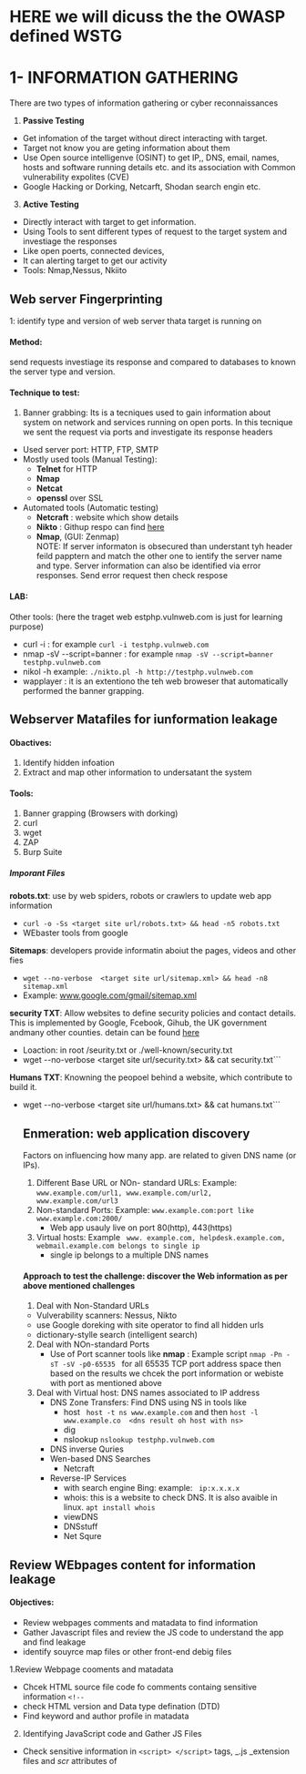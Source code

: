 # HERE we will dicuss the the OWASP defined WSTG


# 1- INFORMATION GATHERING

There are two types of information gathering or cyber reconnaissances
1. **Passive Testing**
- Get infomation of the target without direct interacting with target.
- Target not know you are geting information about them
- Use Open source intelligenve (OSINT) to get IP,, DNS, email, names, hosts and software running details etc. and its association with Common vulnerability expolites (CVE)
- Google Hacking or Dorking, Netcarft, Shodan search engin etc.
3. **Active Testing**
- Directly interact with target to get information.
- Using Tools to sent different types of request to the target system and investiage the responses
- Like open poerts, connected devices, 
- It can alerting target to get our activity
- Tools: Nmap,Nessus, Nkiito 



## Web server Fingerprinting

1: identify type and version of web server thata target is running on

#### Method: 
send requests investiage its response and compared to databases to known the server type and version.

#### Technique to test:
1. Banner grabbing: Its is a tecniques used to gain information about system on network and services running on open ports. In this tecnique we sent the
   request via ports and investigate its response headers
  - Used server port: HTTP, FTP, SMTP
  - Mostly used tools (Manual Testing):
    - **Telnet** for HTTP
    - **Nmap**
    - **Netcat**
    - **openssl** over SSL
  - Automated tools (Automatic testing)
    -  **Netcraft** : website which show details
    -  **Nikto** : Githup respo can find [here](https://github.com/sullo/nikto)
    -  **Nmap**, (GUI: Zenmap)  
 NOTE: 
 If server informaton is obsecured than understant tyh header feild papptern and match the other one to ientify the server name and type.
 Server information can also be identified via error responses. Send error request then check respose 
 
 #### LAB: 
 Other tools: (here the traget web estphp.vulnweb.com is just for learning purpose)
 - curl -i <target web url> : for example ```curl -i testphp.vulnweb.com```
 - nmap -sV --script=banner <target web url> : for example ``` nmap -sV --script=banner testphp.vulnweb.com ```
 - nikol -h <traget web url> example: ```./nikto.pl -h http://testphp.vulnweb.com```
 - wapplayer : it is an extentiono the teh web broweser that automatically performed the banner grapping.

## Webserver Matafiles for iunformation leakage
#### Obactives:
1. Identify hidden infoation
2. Extract and map other information to undersatant the system


#### Tools:
1. Banner grapping (Browsers with dorking)
2. curl
3. wget
4. ZAP
5. Burp Suite

##### Imporant Files
**robots.txt**: use by web spiders, robots or crawlers to update web app information
- ```curl -o -Ss <target site url/robots.txt> && head -n5 robots.txt```
- WEbaster tools from google

**Sitemaps**: developers provide informatin aboiut the pages, videos and other fies 
- ```wget --no-verbose  <target site url/sitemap.xml> && head -n8 sitemap.xml```
- Example: www.google.com/gmail/sitemap.xml

**security TXT**: Allow websites to define security policies and contact details. This is implemented by Google, Fcebook, Gihub, the UK government andmany other counties. detain can be found [here](www.securitytxt.org)
- Loaction: in root /seurity.txt or ./well-known/security.txt
- wget --no-verbose <target site url/security.txt> && cat security.txt```

**Humans TXT**:  Knowning the peopoel behind a website, which contribute to build it.
- wget --no-verbose <target site url/humans.txt> && cat humans.txt```
   
  ## Enmeration: web application discovery 
  Factors on influencing how many app. are related to given DNS name (or IPs).
  1. Different Base URL or NOn- standard URLs: Example: ```www.example.com/url1, www.example.com/url2, www.example.com/url3```
  2. Non-standard Ports: Example: ``` www.example.com:port like www.example.com:2000/ ```
     - Web app usauly live on port 80(http), 443(https)
  3. Virtual hosts: Example ``` www. example.com, helpdesk.example.com, webmail.example.com belongs to single ip```
     - single ip belongs to a multiple DNS names
   
   #### Approach to test the challenge: discover the Web information as per above mentioned challenges
   
   1. Deal with Non-Standard URLs 
     - Vulverability scanners: Nessus, Nikto
     - use Google doreking with site operator to find all hidden urls
     - dictionary-stylle search (intelligent search)
  2. Deal with NOn-standard Ports
     - Use of Port scanner tools like **nmap** : Example script ```nmap -Pn -sT -sV -p0-65535 ``` for all 65535 TCP port address space
       then based on the results we chcek the port information or webiste with port as mentioned above
  3. Deal with Virtual host: DNS names associated to IP address 
     - DNS Zone Transfers: Find DNS using NS in tools like
       - host  ``` host -t ns www.example.com``` and then ```host -l www.example.co  <dns result oh host with ns>```
       - dig
       - nslookup   ``` nslookup testphp.vulnweb.com ```
     - DNS inverse Quries
     - Wen-based DNS Searches
       - Netcraft
     - Reverse-IP Services
       - with search engine Bing: example: ``` ip:x.x.x.x```
       - whois: this is a website to check DNS. It is also avaible in linux. ```apt install whois```
       - viewDNS
       - DNSstuff
       - Net Squre
   
   
## Review WEbpages content for information leakage
#### Objectives:
- Review webpages comments and matadata to find information
- Gather Javascript files and review the JS code to understand the app and find leakage
- identify souyrce map files or other front-end debig files

1.Review Webpage cooments and matadata
- Chcek HTML source file code fo comments containg sensitive information ```<!--```
- check HTML version  and Data type defination (DTD)
- Find keyword and author profile in matadata

2. Identifying JavaScript code and Gather JS Files
- Check sensitive information in ```<script> </script>``` tags, _.js _extension files and _scr_ attributes of _<script>_ tag
- Check the Api keys and its resirction set as by IP, HTTP rederre, Application or SDK wise. One can use the API keys if not restricted and owner will pay for it.
- Route to hidden or inyernal admin pages
 
3.Identify Surce MAp files
-Check the source file by adding ```.map ``` to .js file
   
   
   
   
## Fingerprint Web Application Framework
   - Idendify the web application framework like Wordpress, PhPBB, mediawiki
   - understant and investiagte the HTML header, cookies, and directory structures
   - NOTE: WEb framework have several markers, automatic tools identify these markers and comapre with database
   
### Black-Box Testing : identifyframework and components
   - HTTP
   - Cookies
   - HTML
   - Specific files and folder
   - File extension
   - Error messages
   
#### HTTP:
- identify **X-Powered-By** field in the HTTP response header and known the framwwork used
  - TOOLs
    - Netcat
    - whatweb
    - Through exploring incpect elements
#### Cookies
   - Identify the cookies in HTTP respose common cokkie names can be find by googling and [here](https://github.com/OWASP/wstg/blob/master/document/4-Web_Application_Security_Testing/01-Information_Gathering/08-Fingerprint_Web_Application_Framework.md)
90
   - This is more reliable for identification 
   - used fir session hijacking
   
#### HTML Source Code
   - Find certain patterns in HTML page source code
   - Find certain liks to framework-soecific CSS or JS folders
#### Sepecific Files nad Folders
   - Identify traget web app folder and files structure on the server
   - Techniques called dirbusting.
   -TOOLs:
     - Burp suite
     - Drupal Botcha 
     - NOTE: First check the robots.txt some time get the dir structure infomation and framework here
 #### File Extenstions
   - identify url with file extention
   -Common file extension
      - .php- PHP
      - .aspx- Microsoft ASP.NET
      - .jsp - Java Server Pages
 
 #### Error Messange
   
     - undetant and explore the error maeesages
### TOOLs:
   - Weppalyzer
   - whatweb one of the best: default in kalilinux)
   
   
   
   
   
   
   
 

